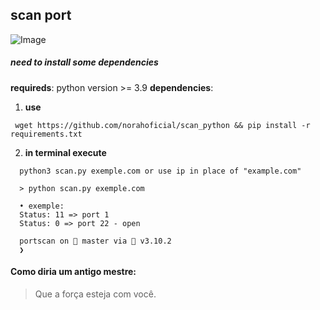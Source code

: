 ## scan port

![Image](https://i.ibb.co/BtGvmbX/444c42ec382fa180b87871400b8ad49b.jpg)

##### need to install some dependencies

__requireds__: python version >= 3.9 
__dependencies__:
1. __use__
  ```
   wget https://github.com/norahoficial/scan_python && pip install -r requirements.txt
   ``` 

2. __in terminal execute__ 
 ```
   python3 scan.py exemple.com or use ip in place of "example.com"
   
   > python scan.py exemple.com
   
   • exemple:
   Status: 11 => port 1
   Status: 0 => port 22 - open
   
   portscan on  master via 🐍 v3.10.2
   ❯  
 ```


#### Como diria um antigo mestre:
> Que a força esteja com você.